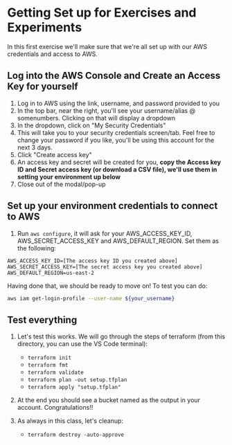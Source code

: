# Getting Set up for Exercises and Experiments

In this first exercise we'll make sure that we're all set up with our AWS credentials and access to AWS.

## Log into the AWS Console and Create an Access Key for yourself

1. Log in to AWS using the link, username, and password provided to you
2. In the top bar, near the right, you'll see your username/alias @ somenumbers. Clicking on that will display a dropdown
3. In the dropdown, click on "My Security Credentials"
4. This will take you to your security credentials screen/tab. Feel free to change your password if you like, you'll be using this account for the next 3 days.
5. Click "Create access key"
6. An access key and secret will be created for you, **copy the Access key ID and Secret access key (or download a CSV file), we'll use them in setting your environment up below**
7. Close out of the modal/pop-up

## Set up your environment credentials to connect to AWS

1. Run `aws configure`, it will ask for your AWS_ACCESS_KEY_ID, AWS_SECRET_ACCESS_KEY and AWS_DEFAULT_REGION. Set them as the following:
```
AWS_ACCESS_KEY_ID=[The access key ID you created above]
AWS_SECRET_ACCESS_KEY=[The secret access key you created above]
AWS_DEFAULT_REGION=us-east-2
```

Having done that, we should be ready to move on! To test you can do:

```bash
aws iam get-login-profile --user-name ${your_username}
```

## Test everything

1. Let's test this works. We will go through the steps of terraform (from this directory, you can use the VS Code terminal):

    - `terraform init`
    - `terraform fmt`
    - `terraform validate`
    - `terraform plan -out setup.tfplan`
    - `terraform apply "setup.tfplan"`

2. At the end you should see a bucket named as the output in your account. Congratulations!!

3. As always in this class, let's cleanup:

    - `terraform destroy -auto-approve`
   
